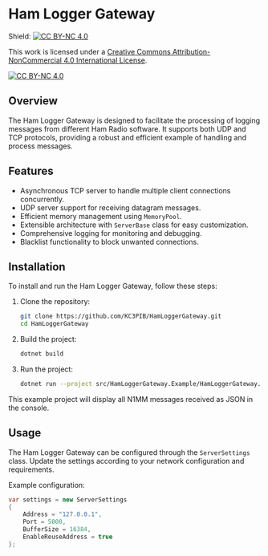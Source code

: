 # Ham Logger Gateway
Shield: [![CC BY-NC 4.0][cc-by-nc-shield]][cc-by-nc]

This work is licensed under a
[Creative Commons Attribution-NonCommercial 4.0 International License][cc-by-nc].

[![CC BY-NC 4.0][cc-by-nc-image]][cc-by-nc]

[cc-by-nc]: https://creativecommons.org/licenses/by-nc/4.0/
[cc-by-nc-image]: https://licensebuttons.net/l/by-nc/4.0/88x31.png
[cc-by-nc-shield]: https://img.shields.io/badge/License-CC%20BY--NC%204.0-lightgrey.svg

## Overview

The Ham Logger Gateway is designed to facilitate the processing of logging messages from different Ham Radio software. It supports both UDP and TCP protocols, providing a robust and efficient example of handling and process messages.

## Features

- Asynchronous TCP server to handle multiple client connections concurrently.
- UDP server support for receiving datagram messages.
- Efficient memory management using `MemoryPool`.
- Extensible architecture with `ServerBase` class for easy customization.
- Comprehensive logging for monitoring and debugging.
- Blacklist functionality to block unwanted connections.

## Installation

To install and run the Ham Logger Gateway, follow these steps:

1. Clone the repository:
    ```sh
    git clone https://github.com/KC3PIB/HamLoggerGateway.git
    cd HamLoggerGateway
    ```

2. Build the project:
    ```sh
    dotnet build
    ```

3. Run the project:
    ```sh
    dotnet run --project src/HamLoggerGateway.Example/HamLoggerGateway.Example.csproj
    ```

This example project will display all N1MM messages received as JSON in the console.

## Usage

The Ham Logger Gateway can be configured through the `ServerSettings` class. Update the settings according to your network configuration and requirements.

Example configuration:
```csharp
var settings = new ServerSettings
{
    Address = "127.0.0.1",
    Port = 5000,
    BufferSize = 16384,
    EnableReuseAddress = true
};
